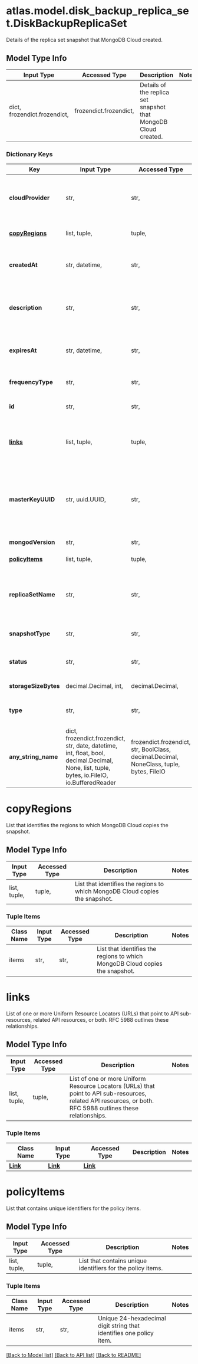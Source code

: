 # atlas.model.disk_backup_replica_set.DiskBackupReplicaSet

Details of the replica set snapshot that MongoDB Cloud created.

## Model Type Info
Input Type | Accessed Type | Description | Notes
------------ | ------------- | ------------- | -------------
dict, frozendict.frozendict,  | frozendict.frozendict,  | Details of the replica set snapshot that MongoDB Cloud created. | 

### Dictionary Keys
Key | Input Type | Accessed Type | Description | Notes
------------ | ------------- | ------------- | ------------- | -------------
**cloudProvider** | str,  | str,  | Human-readable label that identifies the cloud provider that stores this snapshot. The resource returns this parameter when &#x60;\&quot;type\&quot;: \&quot;replicaSet\&quot;&#x60;. | [optional] must be one of ["AWS", "AZURE", "GCP", ] 
**[copyRegions](#copyRegions)** | list, tuple,  | tuple,  | List that identifies the regions to which MongoDB Cloud copies the snapshot. | [optional] 
**createdAt** | str, datetime,  | str,  | Date and time when MongoDB Cloud took the snapshot. This parameter expresses its value in the ISO 8601 timestamp format in UTC. | [optional] value must conform to RFC-3339 date-time
**description** | str,  | str,  | Human-readable phrase or sentence that explains the purpose of the snapshot. The resource returns this parameter when &#x60;\&quot;status\&quot;: \&quot;onDemand\&quot;&#x60;. | [optional] 
**expiresAt** | str, datetime,  | str,  | Date and time when MongoDB Cloud deletes the snapshot. This parameter expresses its value in the ISO 8601 timestamp format in UTC. | [optional] value must conform to RFC-3339 date-time
**frequencyType** | str,  | str,  | Human-readable label that identifies how often this snapshot triggers. | [optional] must be one of ["hourly", "daily", "weekly", "monthly", ] 
**id** | str,  | str,  | Unique 24-hexadecimal digit string that identifies the snapshot. | [optional] 
**[links](#links)** | list, tuple,  | tuple,  | List of one or more Uniform Resource Locators (URLs) that point to API sub-resources, related API resources, or both. RFC 5988 outlines these relationships. | [optional] 
**masterKeyUUID** | str, uuid.UUID,  | str,  | Unique string that identifies the Amazon Web Services (AWS) Key Management Service (KMS) Customer Master Key (CMK) used to encrypt the snapshot. The resource returns this value when &#x60;\&quot;encryptionEnabled\&quot; : true&#x60;. | [optional] value must be a uuid
**mongodVersion** | str,  | str,  | Version of the MongoDB host that this snapshot backs up. | [optional] 
**[policyItems](#policyItems)** | list, tuple,  | tuple,  | List that contains unique identifiers for the policy items. | [optional] 
**replicaSetName** | str,  | str,  | Human-readable label that identifies the replica set from which MongoDB Cloud took this snapshot. The resource returns this parameter when &#x60;\&quot;type\&quot;: \&quot;replicaSet\&quot;&#x60;. | [optional] 
**snapshotType** | str,  | str,  | Human-readable label that identifies when this snapshot triggers. | [optional] must be one of ["onDemand", "scheduled", ] 
**status** | str,  | str,  | Human-readable label that indicates the stage of the backup process for this snapshot. | [optional] must be one of ["queued", "inProgress", "completed", "failed", ] 
**storageSizeBytes** | decimal.Decimal, int,  | decimal.Decimal,  | Number of bytes taken to store the backup snapshot. | [optional] value must be a 64 bit integer
**type** | str,  | str,  | Human-readable label that categorizes the cluster as a replica set or sharded cluster. | [optional] must be one of ["REPLICA_SET", "SHARDED_CLUSTER", ] 
**any_string_name** | dict, frozendict.frozendict, str, date, datetime, int, float, bool, decimal.Decimal, None, list, tuple, bytes, io.FileIO, io.BufferedReader | frozendict.frozendict, str, BoolClass, decimal.Decimal, NoneClass, tuple, bytes, FileIO | any string name can be used but the value must be the correct type | [optional]

# copyRegions

List that identifies the regions to which MongoDB Cloud copies the snapshot.

## Model Type Info
Input Type | Accessed Type | Description | Notes
------------ | ------------- | ------------- | -------------
list, tuple,  | tuple,  | List that identifies the regions to which MongoDB Cloud copies the snapshot. | 

### Tuple Items
Class Name | Input Type | Accessed Type | Description | Notes
------------- | ------------- | ------------- | ------------- | -------------
items | str,  | str,  | List that identifies the regions to which MongoDB Cloud copies the snapshot. | 

# links

List of one or more Uniform Resource Locators (URLs) that point to API sub-resources, related API resources, or both. RFC 5988 outlines these relationships.

## Model Type Info
Input Type | Accessed Type | Description | Notes
------------ | ------------- | ------------- | -------------
list, tuple,  | tuple,  | List of one or more Uniform Resource Locators (URLs) that point to API sub-resources, related API resources, or both. RFC 5988 outlines these relationships. | 

### Tuple Items
Class Name | Input Type | Accessed Type | Description | Notes
------------- | ------------- | ------------- | ------------- | -------------
[**Link**](Link.md) | [**Link**](Link.md) | [**Link**](Link.md) |  | 

# policyItems

List that contains unique identifiers for the policy items.

## Model Type Info
Input Type | Accessed Type | Description | Notes
------------ | ------------- | ------------- | -------------
list, tuple,  | tuple,  | List that contains unique identifiers for the policy items. | 

### Tuple Items
Class Name | Input Type | Accessed Type | Description | Notes
------------- | ------------- | ------------- | ------------- | -------------
items | str,  | str,  | Unique 24-hexadecimal digit string that identifies one policy item. | 

[[Back to Model list]](../../README.md#documentation-for-models) [[Back to API list]](../../README.md#documentation-for-api-endpoints) [[Back to README]](../../README.md)

